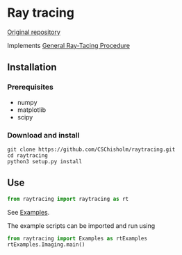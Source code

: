 # Ray tracing

[Original repository](https://github.com/jevonlongdell/raytracing)

Implements [General Ray-Tacing Procedure](https://github.com/CSChisholm/raytracing/Spencer-and-Murty_JOSA_52-6_1962.pdf)

## Installation

### Prerequisites
- numpy
- matplotlib
- scipy

### Download and install
```shell
git clone https://github.com/CSChisholm/raytracing.git
cd raytracing
python3 setup.py install
```

## Use
```python
from raytracing import raytracing as rt
```

See [Examples](https://github.com/CSChisholm/raytracing/raytracing/Examples).

The example scripts can be imported and run using
```python
from raytracing import Examples as rtExamples
rtExamples.Imaging.main() 
```
